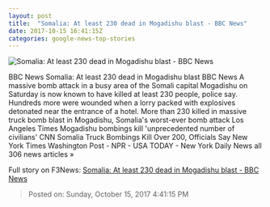 ```yaml
---
layout: post
title:  "Somalia: At least 230 dead in Mogadishu blast - BBC News"
date: 2017-10-15 16:41:15Z
categories: google-news-top-stories
---
```


![Somalia: At least 230 dead in Mogadishu blast - BBC News](https://ichef.bbci.co.uk/images/ic/1024x576/p05jyfs6.jpg)

BBC News Somalia: At least 230 dead in Mogadishu blast BBC News A massive bomb attack in a busy area of the Somali capital Mogadishu on Saturday is now known to have killed at least 230 people, police say. Hundreds more were wounded when a lorry packed with explosives detonated near the entrance of a hotel. More than 230 killed in massive truck bomb blast in Mogadishu, Somalia's worst-ever bomb attack Los Angeles Times Mogadishu bombings kill 'unprecedented number of civilians' CNN Somalia Truck Bombings Kill Over 200, Officials Say New York Times Washington Post - NPR - USA TODAY - New York Daily News all 306 news articles »


Full story on F3News: [Somalia: At least 230 dead in Mogadishu blast - BBC News](http://www.f3nws.com/n/b3UfTE)

> Posted on: Sunday, October 15, 2017 4:41:15 PM
